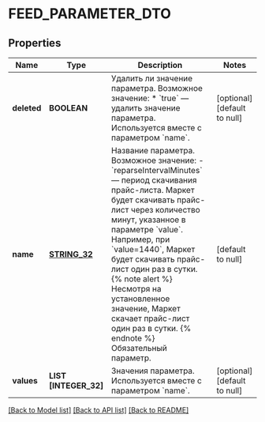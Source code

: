 # FEED_PARAMETER_DTO

## Properties
Name | Type | Description | Notes
------------ | ------------- | ------------- | -------------
**deleted** | **BOOLEAN** | Удалить ли значение параметра.  Возможное значение: * &#x60;true&#x60; — удалить значение параметра.  Используется вместе с параметром &#x60;name&#x60;.  | [optional] [default to null]
**name** | [**STRING_32**](STRING_32.md) | Название параметра.  Возможное значение: - &#x60;reparseIntervalMinutes&#x60; — период скачивания прайс-листа. Маркет будет скачивать прайс-лист через количество минут, указанное в параметре &#x60;value&#x60;. Например, при &#x60;value&#x3D;1440&#x60;, Маркет будет скачивать прайс-лист один раз в сутки.  {% note alert %}  Несмотря на установленное значение, Маркет скачает прайс-лист один раз в сутки.  {% endnote %}  Обязательный параметр.  | [default to null]
**values** | **LIST [INTEGER_32]** | Значения параметра.  Используется вместе с параметром &#x60;name&#x60;.  | [optional] [default to null]

[[Back to Model list]](../README.md#documentation-for-models) [[Back to API list]](../README.md#documentation-for-api-endpoints) [[Back to README]](../README.md)


